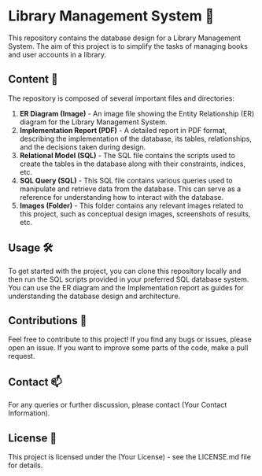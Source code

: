 # Library Management System :book:

This repository contains the database design for a Library Management System. The aim of this project is to simplify the tasks of managing books and user accounts in a library. 

## Content :open_file_folder:

The repository is composed of several important files and directories:

1. **ER Diagram (Image)** - An image file showing the Entity Relationship (ER) diagram for the Library Management System.
2. **Implementation Report (PDF)** - A detailed report in PDF format, describing the implementation of the database, its tables, relationships, and the decisions taken during design.
3. **Relational Model (SQL)** - The SQL file contains the scripts used to create the tables in the database along with their constraints, indices, etc. 
4. **SQL Query (SQL)** - This SQL file contains various queries used to manipulate and retrieve data from the database. This can serve as a reference for understanding how to interact with the database.
5. **Images (Folder)** - This folder contains any relevant images related to this project, such as conceptual design images, screenshots of results, etc.

## Usage :hammer_and_wrench:

To get started with the project, you can clone this repository locally and then run the SQL scripts provided in your preferred SQL database system. You can use the ER diagram and the Implementation report as guides for understanding the database design and architecture.

## Contributions :handshake:

Feel free to contribute to this project! If you find any bugs or issues, please open an issue. If you want to improve some parts of the code, make a pull request.

## Contact :mailbox:

For any queries or further discussion, please contact (Your Contact Information).

## License :scroll:

This project is licensed under the (Your License) - see the LICENSE.md file for details.
